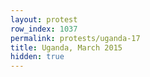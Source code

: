 ```yaml
---
layout: protest
row_index: 1037
permalink: protests/uganda-17
title: Uganda, March 2015
hidden: true
---
```

